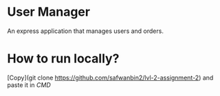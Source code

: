# User Manager

An express application that manages users and orders.

# How to run locally?

[Copy](git clone https://github.com/safwanbin2/lvl-2-assignment-2) and paste it in _CMD_
